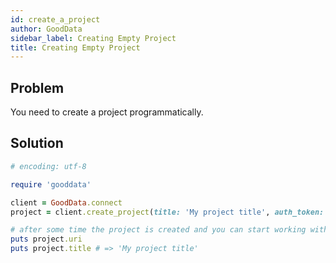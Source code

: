 ```yaml
---
id: create_a_project
author: GoodData
sidebar_label: Creating Empty Project
title: Creating Empty Project
---
```


Problem
-------

You need to create a project programmatically.

Solution
--------


```ruby
# encoding: utf-8

require 'gooddata'

client = GoodData.connect
project = client.create_project(title: 'My project title', auth_token: 'PROJECT_CREATION_TOKEN')

# after some time the project is created and you can start working with it
puts project.uri
puts project.title # => 'My project title'
```
